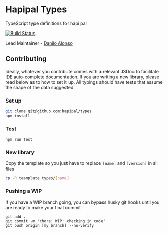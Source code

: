 # Hapipal Types

TypeScript type definitions for hapi pal

[![Build Status](https://travis-ci.com/hapipal/types.svg?branch=main)](https://travis-ci.com/hapipal/types)

Lead Maintainer - [Danilo Alonso](https://github.com/damusix)

## Contributing

Ideally, whatever you contribute comes with a relevant JSDoc to facilitate IDE auto-complete documentation. If you are writing a new library, please read below as to how to set it up. All typings should have tests that assume the shape of the data suggested.

### Set up

``` sh
git clone git@github.com:hapipal/types
npm install
```

### Test

``` sh
npm run test
```

### New library

Copy the template so you just have to replace `[name]` and `[version]` in all files

``` sh
cp -R teamplate types/[name]
```

### Pushing a WIP

If you have a WIP branch going, you can bypass husky git hooks until you are ready to make your final commit

```
git add .
git commit -m 'chore: WIP: checking in code'
git push origin [my branch] --no-verify
```
